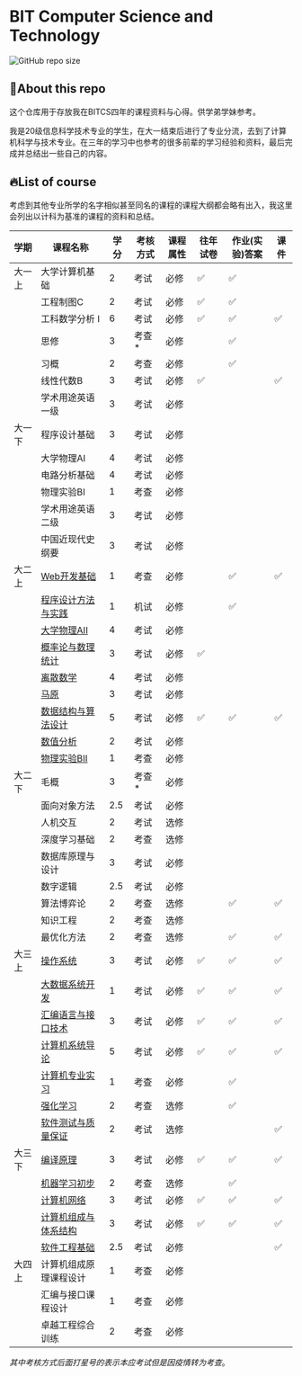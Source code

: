 # BIT Computer Science and Technology
![GitHub repo size](https://img.shields.io/github/repo-size/fan2goa1/BIT-CS-UnderGraduate.svg?style=social)
## 👀About this repo
这个仓库用于存放我在BITCS四年的课程资料与心得。供学弟学妹参考。

我是20级信息科学技术专业的学生，在大一结束后进行了专业分流，去到了计算机科学与技术专业。在三年的学习中也参考的很多前辈的学习经验和资料，最后完成并总结出一些自己的内容。

## 🔥List of course
考虑到其他专业所学的名字相似甚至同名的课程的课程大纲都会略有出入，我这里会列出以计科为基准的课程的资料和总结。

| 学期   | 课程名称                                                     | 学分 | 考核方式 | 课程属性 | 往年试卷           | 作业(实验)答案     | 课件               |
| ------ | ------------------------------------------------------------ | ---- | -------- | -------- | ------------------ | ------------------ | ------------------ |
| 大一上 | 大学计算机基础                                               | 2    | 考试     | 必修     | :white_check_mark: | :white_check_mark: |                    |
|        | 工程制图C                                                    | 2    | 考试     | 必修     | :white_check_mark: | :white_check_mark: |                    |
|        | 工科数学分析 I                                               | 6    | 考试     | 必修     | :white_check_mark: | :white_check_mark: | :white_check_mark: |
|        | 思修                                                         | 3    | 考查*    | 必修     |                    | :white_check_mark: |                    |
|        | 习概                                                         | 2    | 考查     | 必修     |                    | :white_check_mark: |                    |
|        | 线性代数B                                                    | 3    | 考试     | 必修     | :white_check_mark: |                    | :white_check_mark: |
|        | 学术用途英语一级                                             | 3    | 考试     | 必修     |                    |                    |                    |
| 大一下 | 程序设计基础                                                 | 3    | 考试     | 必修     |                    |                    |                    |
|        | 大学物理AI                                                   | 4    | 考试     | 必修     |                    |                    |                    |
|        | 电路分析基础                                                 | 4    | 考试     | 必修     |                    |                    |                    |
|        | 物理实验BI                                                   | 1    | 考查     | 必修     |                    |                    |                    |
|        | 学术用途英语二级                                             | 3    | 考试     | 必修     |                    |                    |                    |
|        | 中国近现代史纲要                                             | 3    | 考试     | 必修     |                    |                    |                    |
| 大二上 | [Web开发基础](https://github.com/fan2goa1/BIT-CS-UnderGraduate/tree/main/大二上#程序设计方法与实践) | 1    | 考查     | 必修     |                    | :white_check_mark: | :white_check_mark: |
|        | [程序设计方法与实践](https://github.com/fan2goa1/BIT-CS-UnderGraduate/tree/main/大二上#程序设计方法与实践) | 1    | 机试     | 必修     |                    | :white_check_mark: |                    |
|        | [大学物理AII](https://github.com/fan2goa1/BIT-CS-UnderGraduate/tree/main/大二上#大学物理aⅱ) | 4    | 考试     | 必修     |                    |                    |                    |
|        | [概率论与数理统计](https://github.com/fan2goa1/BIT-CS-UnderGraduate/tree/main/大二上#概率与数理统计) | 3    | 考试     | 必修     | :white_check_mark: |                    |                    |
|        | [离散数学](https://github.com/fan2goa1/BIT-CS-UnderGraduate/tree/main/大二上#离散数学) | 4    | 考试     | 必修     |                    |                    |                    |
|        | [马原](https://github.com/fan2goa1/BIT-CS-UnderGraduate/tree/main/大二上#大学物理aⅱ) | 3    | 考试     | 必修     |                    |                    |                    |
|        | [数据结构与算法设计](https://github.com/fan2goa1/BIT-CS-UnderGraduate/tree/main/大二上#数据结构与算法设计) | 5    | 考试     | 必修     | :white_check_mark: | :white_check_mark: | :white_check_mark: |
|        | [数值分析](https://github.com/fan2goa1/BIT-CS-UnderGraduate/tree/main/大二上#数值分析) | 2    | 考试     | 必修     |                    |                    |                    |
|        | [物理实验BII](https://github.com/fan2goa1/BIT-CS-UnderGraduate/blob/main/大二上/README.md#物理实验b-ii) | 1    | 考查     | 必修     |                    |                    |                    |
| 大二下 | 毛概                                                         | 3    | 考查*    | 必修     |                    |                    |                    |
|        | 面向对象方法                                                 | 2.5  | 考试     | 必修     |                    |                    |                    |
|        | 人机交互                                                     | 2    | 考试     | 选修     |                    |                    |                    |
|        | 深度学习基础                                                 | 2    | 考查     | 选修     |                    |                    |                    |
|        | 数据库原理与设计                                             | 3    | 考试     | 必修     |                    |                    |                    |
|        | 数字逻辑                                                     | 2.5  | 考试     | 必修     |                    |                    |                    |
|        | 算法博弈论                                                   | 2    | 考查     | 选修     |                    | :white_check_mark: | :white_check_mark: |
|        | 知识工程                                                     | 2    | 考查     | 选修     |                    |                    |                    |
|        | 最优化方法                                                   | 2    | 考查     | 选修     |                    | :white_check_mark: | :white_check_mark: |
| 大三上 | [操作系统](https://github.com/fan2goa1/BIT-CS-UnderGraduate/tree/main/大三上#操作系统) | 3    | 考试     | 必修     | :white_check_mark: | :white_check_mark: | :white_check_mark: |
|        | [大数据系统开发](https://github.com/fan2goa1/BIT-CS-UnderGraduate/blob/main/大三上/README.md#计算机专业基础实习) | 1    | 考试     | 必修     | :white_check_mark: | :white_check_mark: | :white_check_mark: |
|        | [汇编语言与接口技术](https://github.com/fan2goa1/BIT-CS-UnderGraduate/blob/main/大三上/README.md#计算机系统导论) | 3    | 考试     | 必修     | :white_check_mark: | :white_check_mark: | :white_check_mark: |
|        | [计算机系统导论](https://github.com/fan2goa1/BIT-CS-UnderGraduate/blob/main/大三上/README.md#计算机系统导论) | 5    | 考试     | 必修     | :white_check_mark: | :white_check_mark: | :white_check_mark: |
|        | [计算机专业实习](https://github.com/fan2goa1/BIT-CS-UnderGraduate/blob/main/大三上/README.md#计算机专业基础实习) | 1    | 考查     | 必修     |                    | :white_check_mark: |                    |
|        | [强化学习](https://github.com/fan2goa1/BIT-CS-UnderGraduate/blob/main/大三上/README.md#强化学习) | 2    | 考查     | 选修     |                    | :white_check_mark: |                    |
|        | [软件测试与质量保证](https://github.com/fan2goa1/BIT-CS-UnderGraduate/blob/main/大三上/README.md#软件测试与质量保证) | 2    | 考试     | 选修     |                    |                    | :white_check_mark: |
| 大三下 | [编译原理](https://github.com/fan2goa1/BIT-CS-UnderGraduate/tree/main/大三下#编译原理与设计) | 3    | 考试     | 必修     | :white_check_mark: | :white_check_mark: | :white_check_mark: |
|        | [机器学习初步](https://github.com/fan2goa1/BIT-CS-UnderGraduate/tree/main/大三下#机器学习初步) | 2    | 考查     | 选修     |                    | :white_check_mark: |                    |
|        | [计算机网络](https://github.com/fan2goa1/BIT-CS-UnderGraduate/tree/main/大三下#计算机网络) | 3    | 考试     | 必修     | :white_check_mark: | :white_check_mark: | :white_check_mark: |
|        | [计算机组成与体系结构](https://github.com/fan2goa1/BIT-CS-UnderGraduate/tree/main/大三下#编译原理与设计) | 3    | 考试     | 必修     | :white_check_mark: | :white_check_mark: | :white_check_mark: |
|        | [软件工程基础](https://github.com/fan2goa1/BIT-CS-UnderGraduate/tree/main/大三下#编译原理与设计) | 2.5  | 考试     | 必修     |                    |                    | :white_check_mark: |
| 大四上 | 计算机组成原理课程设计                                       | 1    | 考查     | 必修     |                    |                    |                    |
|        | 汇编与接口课程设计                                           | 1    | 考查     | 必修     |                    |                    |                    |
|        | 卓越工程综合训练                                             | 2    | 考查     | 必修     |                    |                    |                    |

*其中考核方式后面打星号的表示本应考试但是因疫情转为考查*。
